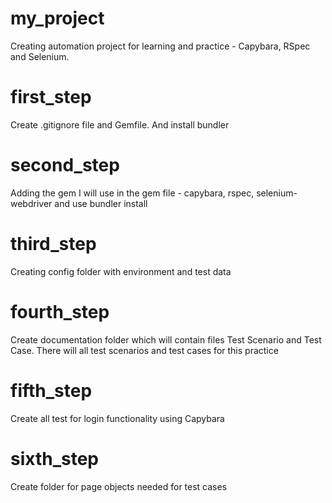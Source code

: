 # my_project
Creating automation project for learning and practice -
Capybara, RSpec and Selenium.

# first_step
Create .gitignore file and Gemfile. And install bundler

# second_step
Adding the gem I will use in the gem file - 
capybara, rspec, selenium-webdriver and use bundler install

# third_step
Creating config folder with environment and test data

# fourth_step
Create documentation folder which will contain
files Test Scenario and Test Case. There will all test scenarios
and test cases for this practice

# fifth_step
Create all test for login functionality using Capybara

# sixth_step
Create folder for page objects needed for test cases

